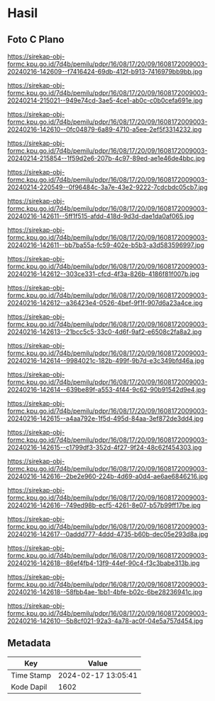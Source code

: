 # Hasil

## Foto C Plano

https://sirekap-obj-formc.kpu.go.id/7d4b/pemilu/pdpr/16/08/17/20/09/1608172009003-20240216-142609--f7416424-69db-412f-b913-7416979bb9bb.jpg

https://sirekap-obj-formc.kpu.go.id/7d4b/pemilu/pdpr/16/08/17/20/09/1608172009003-20240214-215021--949e74cd-3ae5-4ce1-ab0c-c0b0cefa691e.jpg

https://sirekap-obj-formc.kpu.go.id/7d4b/pemilu/pdpr/16/08/17/20/09/1608172009003-20240216-142610--0fc04879-6a89-4710-a5ee-2ef5f3314232.jpg

https://sirekap-obj-formc.kpu.go.id/7d4b/pemilu/pdpr/16/08/17/20/09/1608172009003-20240214-215854--1f59d2e6-207b-4c97-89ed-ae1e46de4bbc.jpg

https://sirekap-obj-formc.kpu.go.id/7d4b/pemilu/pdpr/16/08/17/20/09/1608172009003-20240214-220549--0f96484c-3a7e-43e2-9222-7cdcbdc05cb7.jpg

https://sirekap-obj-formc.kpu.go.id/7d4b/pemilu/pdpr/16/08/17/20/09/1608172009003-20240216-142611--5ff1f515-afdd-418d-9d3d-dae1da0af065.jpg

https://sirekap-obj-formc.kpu.go.id/7d4b/pemilu/pdpr/16/08/17/20/09/1608172009003-20240216-142611--bb7ba55a-fc59-402e-b5b3-a3d583596997.jpg

https://sirekap-obj-formc.kpu.go.id/7d4b/pemilu/pdpr/16/08/17/20/09/1608172009003-20240216-142612--303ce331-cfcd-4f3a-826b-4186f81f007b.jpg

https://sirekap-obj-formc.kpu.go.id/7d4b/pemilu/pdpr/16/08/17/20/09/1608172009003-20240216-142612--a36423e4-0526-4bef-9f1f-907d6a23a4ce.jpg

https://sirekap-obj-formc.kpu.go.id/7d4b/pemilu/pdpr/16/08/17/20/09/1608172009003-20240216-142613--21bcc5c5-33c0-4d6f-9af2-e6508c2fa8a2.jpg

https://sirekap-obj-formc.kpu.go.id/7d4b/pemilu/pdpr/16/08/17/20/09/1608172009003-20240216-142614--9984021c-182b-499f-9b7d-e3c349bfd46a.jpg

https://sirekap-obj-formc.kpu.go.id/7d4b/pemilu/pdpr/16/08/17/20/09/1608172009003-20240216-142614--639be89f-a553-4f44-9c62-90b91542d9e4.jpg

https://sirekap-obj-formc.kpu.go.id/7d4b/pemilu/pdpr/16/08/17/20/09/1608172009003-20240216-142615--a4aa792e-1f5d-495d-84aa-3ef872de3dd4.jpg

https://sirekap-obj-formc.kpu.go.id/7d4b/pemilu/pdpr/16/08/17/20/09/1608172009003-20240216-142615--c1799df3-352d-4f27-9f24-48c62f454303.jpg

https://sirekap-obj-formc.kpu.go.id/7d4b/pemilu/pdpr/16/08/17/20/09/1608172009003-20240216-142616--2be2e960-224b-4d69-a0d4-ae6ae6846216.jpg

https://sirekap-obj-formc.kpu.go.id/7d4b/pemilu/pdpr/16/08/17/20/09/1608172009003-20240216-142616--749ed98b-ecf5-4261-8e07-b57b99ff17be.jpg

https://sirekap-obj-formc.kpu.go.id/7d4b/pemilu/pdpr/16/08/17/20/09/1608172009003-20240216-142617--0addd777-4ddd-4735-b60b-dec05e293d8a.jpg

https://sirekap-obj-formc.kpu.go.id/7d4b/pemilu/pdpr/16/08/17/20/09/1608172009003-20240216-142618--86ef4fb4-13f9-44ef-90c4-f3c3babe313b.jpg

https://sirekap-obj-formc.kpu.go.id/7d4b/pemilu/pdpr/16/08/17/20/09/1608172009003-20240216-142618--58fbb4ae-1bb1-4bfe-b02c-6be28236941c.jpg

https://sirekap-obj-formc.kpu.go.id/7d4b/pemilu/pdpr/16/08/17/20/09/1608172009003-20240216-142610--5b8cf021-92a3-4a78-ac0f-04e5a757d454.jpg


## Metadata

| Key        | Value               |
| ---------- | ------------------- |
| Time Stamp | 2024-02-17 13:05:41 |
| Kode Dapil | 1602                |




